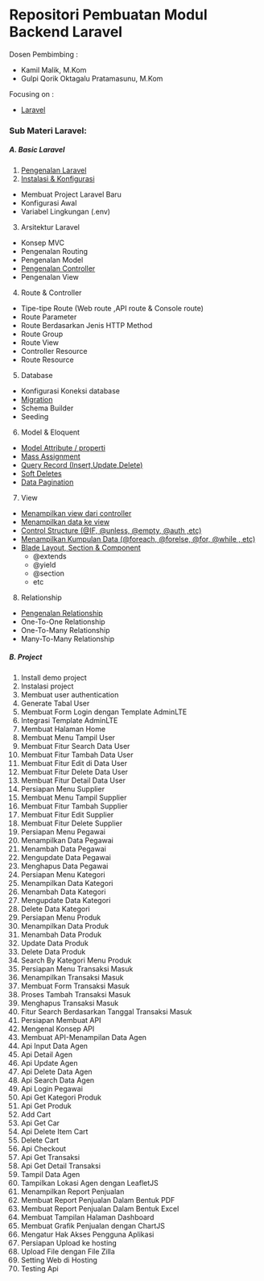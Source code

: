 # Repositori Pembuatan Modul Backend Laravel

Dosen Pembimbing :

- Kamil Malik, M.Kom
- Gulpi Qorik Oktagalu Pratamasunu, M.Kom

Focusing on :

- [Laravel](https://laravel.com/)

### Sub Materi Laravel:

##### A. Basic Laravel

1. [Pengenalan Laravel](PengenalanLaravel/Pengenalan.md)
2. [Instalasi & Konfigurasi](Instalasi&Konfigurasi)
  - Membuat Project Laravel Baru
  - Konfigurasi Awal
  - Variabel Lingkungan (.env)
3. Arsitektur Laravel
  - Konsep MVC
  - Pengenalan Routing
  - Pengenalan Model
  - [Pengenalan Controller](pengenalancontroller/controller.md)
  - Pengenalan View
4. Route & Controller
  - Tipe-tipe Route (Web route ,API route & Console route)
  - Route Parameter
  - Route Berdasarkan Jenis HTTP Method
  - Route Group
  - Route View
  - Controller Resource
  - Route Resource
5. Database
  - Konfigurasi Koneksi database
  - [Migration](database/pengantar_migration.md)
  - Schema Builder
  - Seeding
6. Model & Eloquent
  - [Model Attribute / properti](6.Model&Eloquent/a.model_attribute_atau_properti.md)
  - [Mass Assignment](6.Model&Eloquent/b.mass_assignment.md)
  - [Query Record (Insert,Update,Delete)](6.Model&Eloquent/c.query_record(insert,update,delete).md)
  - [Soft Deletes](6.Model&Eloquent/d.soft_deletes.md)
  - [Data Pagination](6.Model&Eloquent/e.data_pagination.md)
7. View
  - [Menampilkan view dari controller](7.View/a.menampilkan_view_dari_controller.md)
  - [Menampilkan data ke view](7.View/b.menampilkan_data_ke_view.md)
  - [Control Structure (@IF, @unless, @empty, @auth ,etc)](7.View/c.control_structure.md)
  - [Menampilkan Kumpulan Data (@foreach, @forelse, @for, @while , etc)](7.View/d.menampilkan_kumpulan_data.md)
  - [Blade Layout, Section & Component](7.View/e.blade_layout_section_dan_component.md)
      - @extends
      - @yield
      - @section
      - etc
8. Relationship
  - [Pengenalan Relationship](8.Relationship/a.pengenalan_relationship.md)
  - One-To-One Relationship
  - One-To-Many Relationship
  - Many-To-Many Relationship

##### B. Project

1. Install demo project
2. Instalasi project
3. Membuat user authentication
4. Generate Tabal User
5. Membuat Form Login dengan Template AdminLTE
6. Integrasi Template AdminLTE
7. Membuat Halaman Home
8. Membuat Menu Tampil User
9. Membuat Fitur Search Data User
10. Membuat Fitur Tambah Data User
11. Membuat Fitur Edit di Data User
12. Membuat Fitur Delete Data User
13. Membuat Fitur Detail Data User
14. Persiapan Menu Supplier
15. Membuat Menu Tampil Supplier
16. Membuat Fitur Tambah Supplier
17. Membuat Fitur Edit Supplier
18. Membuat Fitur Delete Supplier
19. Persiapan Menu Pegawai
20. Menampilkan Data Pegawai
21. Menambah Data Pegawai
22. Mengupdate Data Pegawai
23. Menghapus Data Pegawai
24. Persiapan Menu Kategori
25. Menampilkan Data Kategori
26. Menambah Data Kategori
27. Mengupdate Data Kategori
28. Delete Data Kategori
29. Persiapan Menu Produk
30. Menampilkan Data Produk
31. Menambah Data Produk
32. Update Data Produk
33. Delete Data Produk
34. Search By Kategori Menu Produk
35. Persiapan Menu Transaksi Masuk
36. Menampilkan Transaksi Masuk
37. Membuat Form Transaksi Masuk
38. Proses Tambah Transaksi Masuk
39. Menghapus Transaksi Masuk
40. Fitur Search Berdasarkan Tanggal Transaksi Masuk
41. Persiapan Membuat API
42. Mengenal Konsep API
43. Membuat API-Menampilan Data Agen
44. Api Input Data Agen
45. Api Detail Agen
46. Api Update Agen
47. Api Delete Data Agen
48. Api Search Data Agen
49. Api Login Pegawai
50. Api Get Kategori Produk
51. Api Get Produk
52. Add Cart
53. Api Get Car
54. Api Delete Item Cart
55. Delete Cart
56. Api Checkout
57. Api Get Transaksi
58. Api Get Detail Transaksi
59. Tampil Data Agen
60. Tampilkan Lokasi Agen dengan LeafletJS
61. Menampilkan Report Penjualan
62. Membuat Report Penjualan Dalam Bentuk PDF
63. Membuat Report Penjualan Dalam Bentuk Excel
64. Membuat Tampilan Halaman Dashboard
65. Membuat Grafik Penjualan dengan ChartJS
66. Mengatur Hak Akses Pengguna Aplikasi
67. Persiapan Upload ke hosting
68. Upload File dengan File Zilla
69. Setting Web di Hosting
70. Testing Api
